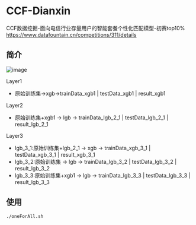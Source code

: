 # CCF-Dianxin
CCF数据挖掘-面向电信行业存量用户的智能套餐个性化匹配模型-初赛top10%
https://www.datafountain.cn/competitions/311/details
## 简介
![image](https://github.com/kakakawai/CCF-Dianxin/blob/master/figure/%E6%A8%A1%E5%9E%8B.png)

Layer1
* 原始训练集->xgb->trainData_xgb1 | testData_xgb1 | result_xgb1

Layer2
* 原始训练集+xgb1 -> lgb -> trainData_lgb_2_1 | testData_lgb_2_1 | result_lgb_2_1

Layer3
* lgb_3_1:原始训练集+lgb_2_1 -> xgb -> trainData_xgb_3_1 | testData_xgb_3_1 | result_xgb_3_1
* lgb_3_2:原始训练集 -> lgb -> trainData_lgb_3_2 | testData_lgb_3_2 | result_lgb_3_2
* lgb_3_3:原始训练集+xgb1 -> lgb -> trainData_lgb_3_3 | testData_lgb_3_3 | result_lgb_3_3

## 使用
```
./oneForAll.sh
```
